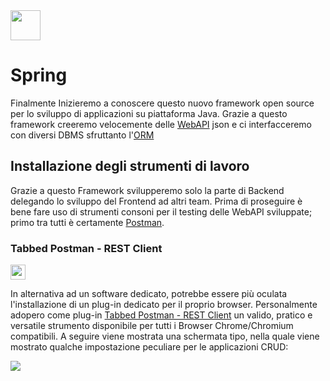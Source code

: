<img src="https://spring.io/favicon.svg" height="48px"/>

# Spring

Finalmente Inizieremo a conoscere questo nuovo framework open source per lo sviluppo di applicazioni su piattaforma Java.
Grazie a questo framework creeremo velocemente delle [WebAPI](https://en.wikipedia.org/wiki/Web_API) json e ci interfacceremo con diversi DBMS sfruttanto l'[ORM](https://it.wikipedia.org/wiki/Object-relational_mapping)

## Installazione degli strumenti di lavoro

Grazie a questo Framework svilupperemo solo la parte di Backend delegando lo sviluppo del Frontend ad altri team.
Prima di proseguire è bene fare uso di strumenti consoni per il testing delle WebAPI sviluppate; primo tra tutti è certamente [Postman](https://www.postman.com).

### Tabbed Postman - REST Client

<img src="https://github.com/oznu/postman-chrome-extension-legacy/blob/master/chrome/icon_48.png" height="24px"/>

In alternativa ad un software dedicato, potrebbe essere più oculata l'installazione di un plug-in dedicato per il proprio browser.
Personalmente adopero come plug-in [Tabbed Postman - REST Client](https://chrome.google.com/webstore/detail/tabbed-postman-rest-clien/coohjcphdfgbiolnekdpbcijmhambjff)
un valido, pratico e versatile strumento disponibile per tutti i Browser Chrome/Chromium compatibili.
A seguire viene mostrata una schermata tipo, nella quale viene mostrato qualche impostazione peculiare per le applicazioni CRUD:

<img src="./es-20/spring/Notes.png"/>

